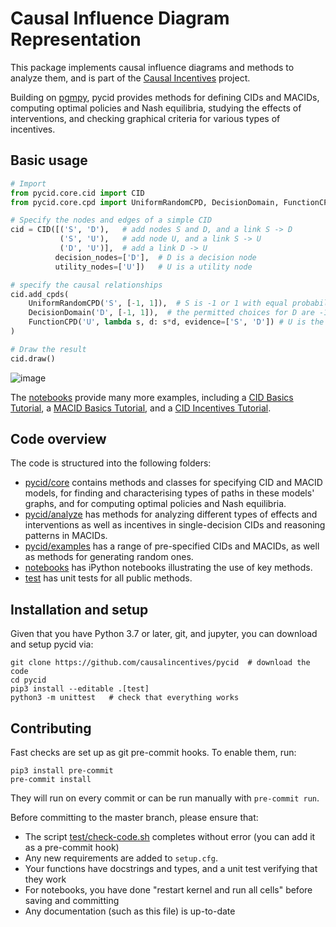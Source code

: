 # Causal Influence Diagram Representation

This package implements causal influence diagrams and methods to analyze them, and is part of the
[Causal Incentives](https://causalincentives.com) project.

Building on [pgmpy](https://pgmpy.org/), pycid provides methods for
defining CIDs and MACIDs,
computing optimal policies and Nash equilibria,
studying the effects of interventions, and
checking graphical criteria for various types of incentives.

## Basic usage

```python
# Import
from pycid.core.cid import CID
from pycid.core.cpd import UniformRandomCPD, DecisionDomain, FunctionCPD

# Specify the nodes and edges of a simple CID
cid = CID([('S', 'D'),   # add nodes S and D, and a link S -> D
           ('S', 'U'),   # add node U, and a link S -> U
           ('D', 'U')],  # add a link D -> U
          decision_nodes=['D'],  # D is a decision node
          utility_nodes=['U'])   # U is a utility node

# specify the causal relationships
cid.add_cpds(
    UniformRandomCPD('S', [-1, 1]),  # S is -1 or 1 with equal probability
    DecisionDomain('D', [-1, 1]),  # the permitted choices for D are -1 and 1
    FunctionCPD('U', lambda s, d: s*d, evidence=['S', 'D']) # U is the product of S and D
)

# Draw the result
cid.draw()
```

![image](./image.png "")

The [notebooks](./notebooks) provide many more examples, including
a [CID Basics Tutorial](./notebooks/CID_Basics_Tutorial.ipynb),
a [MACID Basics Tutorial](./notebooks/MACID_Basics_Tutorial.ipynb), and
a [CID Incentives Tutorial](./notebooks/CID_Incentives_Tutorial.ipynb).

## Code overview

The code is structured into the following folders:
* [pycid/core](./pycid/core) contains methods and classes for specifying CID and MACID models,
  for finding and characterising types of paths in these models' graphs, and for
  computing optimal policies and Nash equilibria.
* [pycid/analyze](./pycid/analyze) has methods for analyzing different types of effects and interventions
as well as incentives in single-decision CIDs and reasoning patterns in MACIDs.
* [pycid/examples](./pycid/examples) has a range of pre-specified CIDs and MACIDs,
  as well as methods for generating random ones.
* [notebooks](./notebooks) has iPython notebooks illustrating the use of key methods.
* [test](./test) has unit tests for all public methods.

## Installation and setup

Given that you have Python 3.7 or later, git, and jupyter,
you can download and setup pycid via:

```shell
git clone https://github.com/causalincentives/pycid  # download the code
cd pycid
pip3 install --editable .[test]
python3 -m unittest   # check that everything works
```

## Contributing
Fast checks are set up as git pre-commit hooks.
To enable them, run:
```shell
pip3 install pre-commit
pre-commit install
```
They will run on every commit or can be run manually with `pre-commit run`.

Before committing to the master branch, please ensure that:
* The script [test/check-code.sh](test/check-code.sh) completes without error (you can add it as a pre-commit hook)
* Any new requirements are added to `setup.cfg`.
* Your functions have docstrings and types, and a unit test verifying that they work
* For notebooks, you have done "restart kernel and run all cells" before saving and committing
* Any documentation (such as this file) is up-to-date
